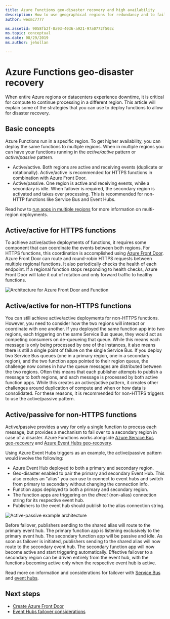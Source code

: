 ```yaml
---
title: Azure Functions geo-disaster recovery and high availability 
description: How to use geographical regions for redundancy and to fail over in Azure Functions.
author: wesmc7777

ms.assetid: 9058fb2f-8a93-4036-a921-97a0772f503c
ms.topic: conceptual
ms.date: 08/29/2019
ms.author: jehollan

---
```


# Azure Functions geo-disaster recovery

When entire Azure regions or datacenters experience downtime, it is critical for compute to continue processing in a different region.  This article will explain some of the strategies that you can use to deploy functions to allow for disaster recovery.

## Basic concepts

Azure Functions run in a specific region.  To get higher availability, you can deploy the same functions to multiple regions.  When in multiple regions you can have your functions running in the *active/active* pattern or *active/passive* pattern.  

* Active/active. Both regions are active and receiving events (duplicate or rotationally). Active/active is recommended for HTTPS functions in combination with Azure Front Door.
* Active/passive. One region is active and receiving events, while a secondary is idle.  When failover is required, the secondary region is activated and takes over processing.  This is recommended for non-HTTP functions like Service Bus and Event Hubs.

Read how to [run apps in multiple regions](https://docs.microsoft.com/azure/architecture/reference-architectures/app-service-web-app/multi-region) for more information on multi-region deployments.

## Active/active for HTTPS functions

To achieve active/active deployments of functions, it requires some component that can coordinate the events between both regions.  For HTTPS functions, this coordination is accomplished using [Azure Front Door](../frontdoor/front-door-overview.md).  Azure Front Door can route and round-robin HTTPS requests between multiple regional functions.  It also periodically checks the health of each endpoint.  If a regional function stops responding to health checks, Azure Front Door will take it out of rotation and only forward traffic to healthy functions.  

![Architecture for Azure Front Door and Function](media/functions-geo-dr/front-door.png)  

## Active/active for non-HTTPS functions

You can still achieve active/active deployments for non-HTTPS functions.  However, you need to consider how the two regions will interact or coordinate with one another.  If you deployed the same function app into two regions, each triggering on the same Service Bus queue, they would act as competing consumers on de-queueing that queue.  While this means each message is only being processed by one of the instances, it also means there is still a single point of failure on the single Service Bus.  If you deploy two Service Bus queues (one in a primary region, one in a secondary region), and the two function apps pointed to their region queue, the challenge now comes in how the queue messages are distributed between the two regions.  Often this means that each publisher attempts to publish a message to *both* regions, and each message is processed by both active function apps.  While this creates an active/active pattern, it creates other challenges around duplication of compute and when or how data is consolidated.  For these reasons, it is recommended for non-HTTPS triggers to use the active/passive pattern.

## Active/passive for non-HTTPS functions

Active/passive provides a way for only a single function to process each message, but provides a mechanism to fail over to a secondary region in case of a disaster.  Azure Functions works alongside [Azure Service Bus geo-recovery](../service-bus-messaging/service-bus-geo-dr.md) and [Azure Event Hubs geo-recovery](../event-hubs/event-hubs-geo-dr.md).

Using Azure Event Hubs triggers as an example, the active/passive pattern would involve the following:

* Azure Event Hub deployed to both a primary and secondary region.
* Geo-disaster enabled to pair the primary and secondary Event Hub.  This also creates an "alias" you can use to connect to event hubs and switch from primary to secondary without changing the connection info.
* Function apps deployed to both a primary and secondary region.
* The function apps are triggering on the *direct* (non-alias) connection string for its respective event hub. 
* Publishers to the event hub should publish to the alias connection string. 

![Active-passive example architecture](media/functions-geo-dr/active-passive.png)

Before failover, publishers sending to the shared alias will route to the primary event hub.  The primary function app is listening exclusively to the primary event hub.  The secondary function app will be passive and idle.  As soon as failover is initiated, publishers sending to the shared alias will now route to the secondary event hub.  The secondary function app will now become active and start triggering automatically.  Effective failover to a secondary region can be driven entirely from the event hub, with the functions becoming active only when the respective event hub is active.

Read more on information and considerations for failover with [Service Bus](../service-bus-messaging/service-bus-geo-dr.md) and [event hubs](../event-hubs/event-hubs-geo-dr.md).

## Next steps

* [Create Azure Front Door](../frontdoor/quickstart-create-front-door.md)
* [Event Hubs failover considerations](../event-hubs/event-hubs-geo-dr.md#considerations)
